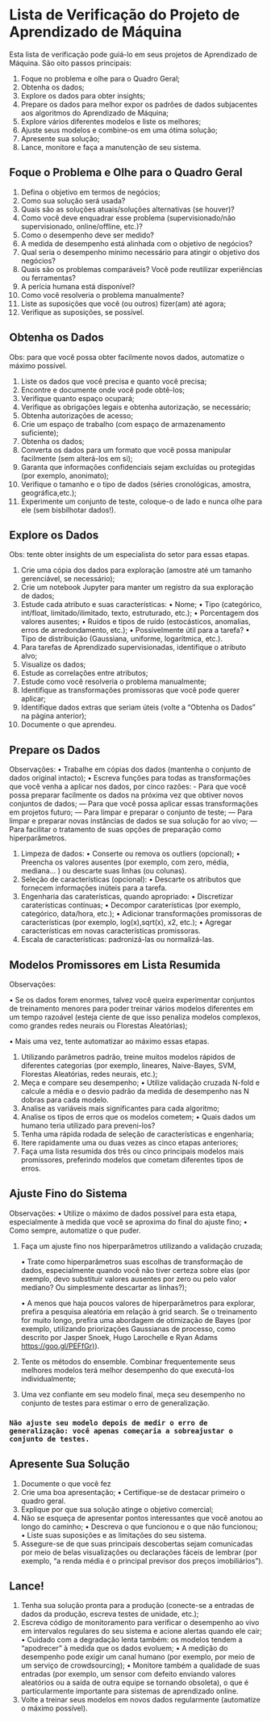 # Lista de Verificação do Projeto de Aprendizado de Máquina

Esta lista de verificação pode guiá-lo em seus projetos de Aprendizado de Máquina.
São oito passos principais:

1. Foque no problema e olhe para o Quadro Geral;
2. Obtenha os dados;
3. Explore os dados para obter insights;
4. Prepare os dados para melhor expor os padrões de dados subjacentes aos algoritmos do Aprendizado de Máquina;
5. Explore vários diferentes modelos e liste os melhores;
6. Ajuste seus modelos e combine-os em uma ótima solução;
7. Apresente sua solução;
8. Lance, monitore e faça a manutenção de seu sistema.

## Foque o Problema e Olhe para o Quadro Geral

1. Defina o objetivo em termos de negócios;
2. Como sua solução será usada?
3. Quais são as soluções atuais/soluções alternativas (se houver)?
4. Como você deve enquadrar esse problema (supervisionado/não supervisionado, online/offline, etc.)?
5. Como o desempenho deve ser medido?
6. A medida de desempenho está alinhada com o objetivo de negócios?
7. Qual seria o desempenho mínimo necessário para atingir o objetivo dos negócios?
8. Quais são os problemas comparáveis? Você pode reutilizar experiências ou ferramentas?
9. A perícia humana está disponível?
10. Como você resolveria o problema manualmente?
11. Liste as suposições que você (ou outros) fizer(am) até agora;
12. Verifique as suposições, se possível.

## Obtenha os Dados

Obs: para que você possa obter facilmente novos dados, automatize o máximo possível.

1. Liste os dados que você precisa e quanto você precisa;
2. Encontre e documente onde você pode obtê-los;
3. Verifique quanto espaço ocupará;
4. Verifique as obrigações legais e obtenha autorização, se necessário;
5. Obtenha autorizações de acesso;
6. Crie um espaço de trabalho (com espaço de armazenamento suficiente);
7. Obtenha os dados;
8. Converta os dados para um formato que você possa manipular facilmente (sem alterá-los em si);
9. Garanta que informações confidenciais sejam excluídas ou protegidas (por exemplo, anonimato);
10. Verifique o tamanho e o tipo de dados (séries cronológicas, amostra, geográfica,etc.);
11. Experimente um conjunto de teste, coloque-o de lado e nunca olhe para ele (sem bisbilhotar dados!).

## Explore os Dados

Obs: tente obter insights de um especialista do setor para essas etapas.

1. Crie uma cópia dos dados para exploração (amostre até um tamanho gerenciável, se necessário);
2. Crie um notebook Jupyter para manter um registro da sua exploração de dados;
3. Estude cada atributo e suas características:
    • Nome;
    • Tipo (categórico, int/float, limitado/ilimitado, texto, estruturado, etc.);
    • Porcentagem dos valores ausentes;
    • Ruídos e tipos de ruído (estocásticos, anomalias, erros de arredondamento, etc.);
    • Possivelmente útil para a tarefa?
    • Tipo de distribuição (Gaussiana, uniforme, logarítmica, etc.).
4. Para tarefas de Aprendizado supervisionadas, identifique o atributo alvo;
5. Visualize os dados;
6. Estude as correlações entre atributos;
7. Estude como você resolveria o problema manualmente;
8. Identifique as transformações promissoras que você pode querer aplicar;
9. Identifique dados extras que seriam úteis (volte a “Obtenha os Dados” na página anterior);
10. Documente o que aprendeu.

## Prepare os Dados

Observações:
    • Trabalhe em cópias dos dados (mantenha o conjunto de dados original intacto);
    • Escreva funções para todas as transformações que você venha a aplicar nos dados, por cinco razões:
        - Para que você possa preparar facilmente os dados na próxima vez que obtiver novos conjuntos de dados;
        — Para que você possa aplicar essas transformações em projetos futuro;
        — Para limpar e preparar o conjunto de teste;
        — Para limpar e preparar novas instâncias de dados se sua solução for ao vivo;
        — Para facilitar o tratamento de suas opções de preparação como hiperparâmetros.

1. Limpeza de dados:
    • Conserte ou remova os outliers (opcional);
    • Preencha os valores ausentes (por exemplo, com zero, média, mediana... ) ou descarte suas linhas (ou colunas).
2. Seleção de características (opcional):
    • Descarte os atributos que fornecem informações inúteis para a tarefa.
3. Engenharia das caraterísticas, quando apropriado:
    • Discretizar caraterísticas contínuas;
    • Decompor caraterísticas (por exemplo, categórico, data/hora, etc.);
    • Adicionar transformações promissoras de características (por exemplo, log(x),sqrt(x), x2, etc.);
    • Agregar características em novas características promissoras.
4. Escala de características: padronizá-las ou normalizá-las.

## Modelos Promissores em Lista Resumida

Observações:

• Se os dados forem enormes, talvez você queira experimentar conjuntos de treinamento menores para poder treinar vários modelos diferentes em um tempo razoável (esteja ciente de que isso penaliza modelos complexos, como grandes redes neurais ou Florestas Aleatórias);

• Mais uma vez, tente automatizar ao máximo essas etapas.

1. Utilizando parâmetros padrão, treine muitos modelos rápidos de diferentes categorias (por exemplo, lineares, Naive-Bayes, SVM, Florestas Aleatórias, redes neurais, etc.);
2. Meça e compare seu desempenho;
    • Utilize validação cruzada N-fold e calcule a média e o desvio padrão da medida de desempenho nas N dobras para cada modelo.
3. Analise as variáveis mais significantes para cada algoritmo;
4. Analise os tipos de erros que os modelos cometem;
    • Quais dados um humano teria utilizado para preveni-los?
5. Tenha uma rápida rodada de seleção de características e engenharia;
6. Itere rapidamente uma ou duas vezes as cinco etapas anteriores;
7. Faça uma lista resumida dos três ou cinco principais modelos mais promissores,
preferindo modelos que cometam diferentes tipos de erros.

## Ajuste Fino do Sistema

Observações:
    • Utilize o máximo de dados possível para esta etapa, especialmente à medida que você se aproxima do final do ajuste fino;
    • Como sempre, automatize o que puder.

1. Faça um ajuste fino nos hiperparâmetros utilizando a validação cruzada;

    • Trate como hiperparâmetros suas escolhas de transformação de dados, especialmente quando você não tiver certeza sobre elas (por exemplo, devo substituir valores ausentes por zero ou pelo valor mediano? Ou simplesmente descartar as linhas?);

    • A menos que haja poucos valores de hiperparâmetros para explorar, prefira a pesquisa aleatória em relação à grid search. Se o treinamento for muito longo, prefira uma abordagem de otimização de Bayes (por exemplo, utilizando priorizações Gaussianas de processo, como descrito por Jasper Snoek, Hugo Larochelle e Ryan Adams <https://goo.gl/PEFfGr)>).

2. Tente os métodos do ensemble. Combinar frequentemente seus melhores modelos terá melhor desempenho do que executá-los individualmente;
3. Uma vez confiante em seu modelo final, meça seu desempenho no conjunto de testes para estimar o erro de generalização.

### `Não ajuste seu modelo depois de medir o erro de generalização: você apenas começaria a sobreajustar o conjunto de testes.`

## Apresente Sua Solução

1. Documente o que você fez
2. Crie uma boa apresentação;
    • Certifique-se de destacar primeiro o quadro geral.
3. Explique por que sua solução atinge o objetivo comercial;
4. Não se esqueça de apresentar pontos interessantes que você anotou ao longo do caminho;
    • Descreva o que funcionou e o que não funcionou;
    • Liste suas suposições e as limitações do seu sistema.
5. Assegure-se de que suas principais descobertas sejam comunicadas por meio de belas visualizações ou declarações fáceis de lembrar (por exemplo, “a renda média é o principal previsor dos preços imobiliários”).

## Lance!

1. Tenha sua solução pronta para a produção (conecte-se a entradas de dados da produção, escreva testes de unidade, etc.);
2. Escreva código de monitoramento para verificar o desempenho ao vivo em intervalos regulares do seu sistema e acione alertas quando ele cair;
    • Cuidado com a degradação lenta também: os modelos tendem a “apodrecer” à medida que os dados evoluem;
    • A medição do desempenho pode exigir um canal humano (por exemplo, por meio de um serviço de crowdsourcing);
    • Monitore também a qualidade de suas entradas (por exemplo, um sensor com defeito enviando valores aleatórios ou a saída de outra equipe se tornando obsoleta), o que é particularmente importante para sistemas de aprendizado online.
3. Volte a treinar seus modelos em novos dados regularmente (automatize o máximo possível).